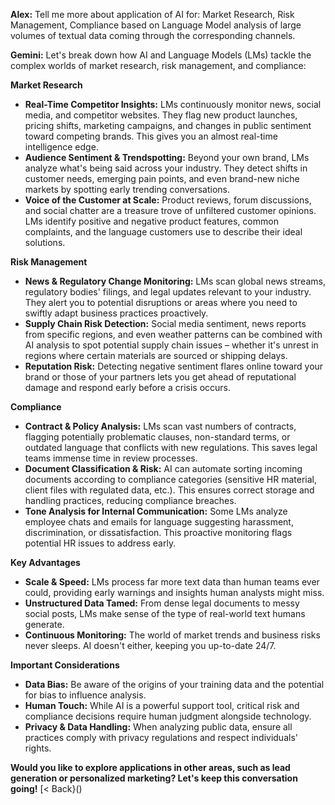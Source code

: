 <b>Alex:</b> Tell me more about application of AI for:  Market Research, Risk Management, Compliance based on Language Model analysis of large volumes of textual data coming through the corresponding channels.

<b>Gemini:</b> Let's break down how AI and Language Models (LMs) tackle the complex worlds of market research, risk management, and compliance:

**Market Research**

* **Real-Time Competitor Insights:** LMs continuously monitor news, social media, and competitor websites. They flag new product launches, pricing shifts, marketing campaigns, and changes in public sentiment toward competing brands. This gives you an almost real-time intelligence edge.
* **Audience Sentiment & Trendspotting:** Beyond your own brand, LMs analyze what's being said across your industry. They detect shifts in customer needs, emerging pain points, and even brand-new niche markets by spotting early trending conversations.
* **Voice of the Customer at Scale:** Product reviews, forum discussions, and social chatter are a treasure trove of unfiltered customer opinions. LMs identify positive and negative product features, common complaints, and  the language customers use to describe their ideal solutions.

**Risk Management**

* **News & Regulatory Change Monitoring:** LMs scan global news streams, regulatory bodies' filings, and legal updates relevant to your industry. They alert you to potential disruptions or areas where you  need to swiftly adapt business practices proactively.
* **Supply Chain Risk Detection:** Social media sentiment, news reports from specific regions, and even weather patterns can be combined with AI analysis to spot potential supply chain issues – whether it's unrest in regions where certain materials are sourced or shipping delays.
* **Reputation Risk:** Detecting negative sentiment flares online toward your  brand or those of your partners lets you get ahead of reputational damage and respond early before a crisis occurs.

**Compliance**

* **Contract & Policy Analysis:** LMs  scan vast numbers of contracts, flagging potentially problematic clauses, non-standard terms, or outdated language that conflicts with new regulations. This saves legal teams immense time in review processes.
* **Document Classification & Risk:** AI can automate sorting incoming documents according to compliance categories (sensitive HR material, client files with regulated data, etc.).  This ensures correct storage and handling practices, reducing compliance breaches.
* **Tone Analysis for Internal Communication:** Some LMs analyze employee chats and emails for language  suggesting harassment, discrimination, or dissatisfaction. This proactive monitoring flags potential HR issues to address early.

**Key Advantages**

* **Scale & Speed:** LMs process far more text data than human teams ever could, providing early warnings and insights human analysts might miss.
* **Unstructured Data Tamed:**  From dense legal documents to messy social posts, LMs make sense of the type of real-world text humans generate.
* **Continuous Monitoring:** The world of market trends and business risks never sleeps.  AI doesn't either, keeping you up-to-date 24/7.

**Important Considerations**

* **Data Bias:** Be aware of the origins of your training data and the potential for bias to influence analysis. 
* **Human Touch:**  While AI is a powerful support tool, critical risk and compliance decisions require human judgment alongside technology.  
* **Privacy & Data Handling:** When analyzing public data, ensure all practices comply with privacy regulations and respect individuals' rights.

**Would you like to explore applications in other areas, such as lead generation or personalized marketing? Let's keep this conversation going!**
[< Back}()

